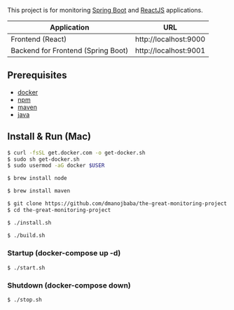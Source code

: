 This project is for monitoring [Spring Boot](http://spring.io) and [ReactJS](https://reactjs.org/) applications.

| Application                        | URL                   |
| ---------------------------------- | --------------------- |
| Frontend (React)                   | http://localhost:9000 |
| Backend for Frontend (Spring Boot) | http://localhost:9001 |

## Prerequisites

- [docker](https://www.docker.com/)
- [npm](https://nodejs.org/)
- [maven](https://maven.apache.org/)
- [java](https://www.java.com/)

## Install & Run (Mac)

```bash
$ curl -fsSL get.docker.com -o get-docker.sh
$ sudo sh get-docker.sh
$ sudo usermod -aG docker $USER

$ brew install node

$ brew install maven

$ git clone https://github.com/dmanojbaba/the-great-monitoring-project.git
$ cd the-great-monitoring-project

$ ./install.sh

$ ./build.sh
```

### Startup (docker-compose up -d)

```
$ ./start.sh
```

### Shutdown (docker-compose down)

```
$ ./stop.sh
```
